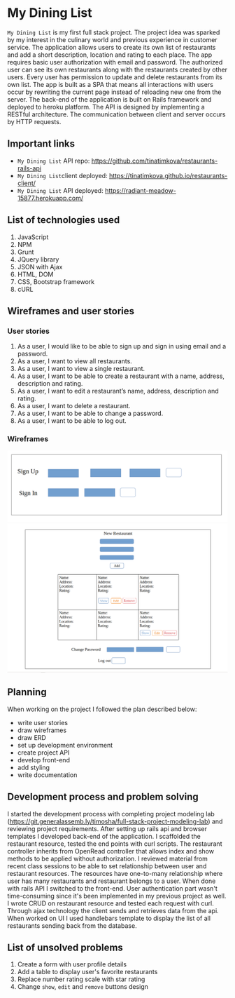 
# My Dining List

`My Dining List` is my first full stack project. The project idea was sparked by my interest in the culinary world and previous experience in customer service.
The application allows users to create its own list of restaurants and add a short description, location and rating to each place. The app requires basic user authorization with email and password. The authorized user can see its own restaurants along with the restaurants created by other users. Every user has permission to update and delete restaurants from its own list.
The app is built as a SPA that means all interactions with users occur by rewriting the current page instead of reloading new one from the server.
The back-end of the application is built on Rails framework and deployed to heroku platform. The API is designed by implementing a RESTful architecture. The communication between client and server occurs by HTTP requests.

## Important links

* `My Dining List` API repo: https://github.com/tinatimkova/restaurants-rails-api
* `My Dining List`client deployed: https://tinatimkova.github.io/restaurants-client/
* `My Dining List` API deployed: https://radiant-meadow-15877.herokuapp.com/

## List of technologies used
1. JavaScript
2. NPM
3. Grunt
4. JQuery library
5. JSON with Ajax
6. HTML, DOM
7. CSS, Bootstrap framework
8. cURL

## Wireframes and user stories

### User stories
1. As a user, I would like to be able to sign up and sign in using email and a password.
2. As a user, I want to view all restaurants.
3. As a user, I want to view a single restaurant.
4. As a user, I want to be able to create a restaurant with a name, address, description and rating.
5. As a user, I want to edit a restaurant’s name, address, description and rating.
6. As a user, I want to delete a restaurant.
7. As a user, I want to be able to change a password.
8. As a user, I want to be able to log out.

### Wireframes

![Authorization](data/Authorization.png)
![Main page](data/Main_page.png)

## Planning

When working on the project I followed the plan described below:
* write user stories
* draw wireframes
* draw ERD
* set up development environment
* create project API
* develop front-end
* add styling
* write documentation

## Development process and problem solving

I started the development process with completing project modeling lab (https://git.generalassemb.ly/timosha/full-stack-project-modeling-lab) and reviewing project requirements.
After setting up rails api and browser templates I developed back-end of the application. I scaffolded the restaurant resource, tested the end points with curl scripts. The restaurant controller inherits from OpenRead controller that allows index and show methods to be applied without authorization. I reviewed material from recent class sessions to be able to set relationship between user and restaurant resources. The resources have one-to-many relationship where user has many restaurants and restaurant belongs to a user.
When done with rails API I switched to the front-end. User authentication part wasn't time-consuming since it's been implemented in my previous project as well. I wrote CRUD on restaurant resource and tested each request with curl. Through ajax technology the client sends and retrieves data from the api. When worked on UI I used handlebars template to display the list of all restaurants sending back from the database.

## List of unsolved problems

1. Create a form with user profile details
2. Add a table to display user's favorite restaurants
3. Replace number rating scale with star rating
4. Change `show`, `edit` and `remove` buttons design
